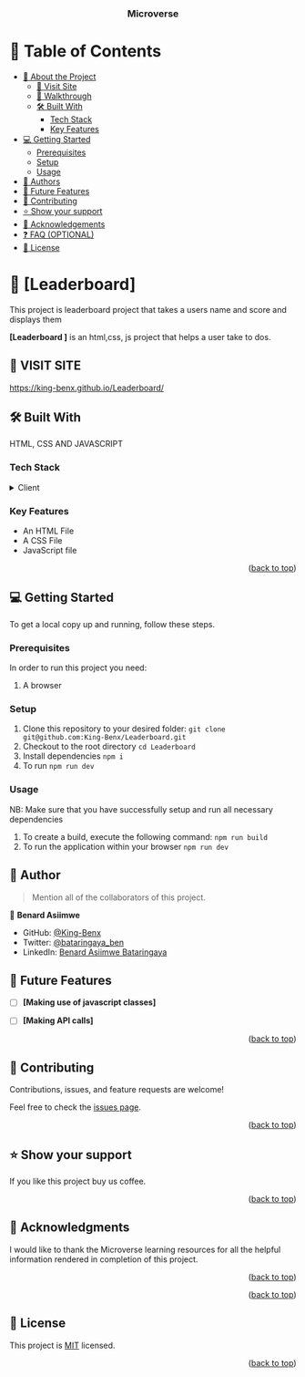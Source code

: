 <a name="readme-top"></a>

<div align="center">
 <h3><b>Microverse</b></h3>
</div>

<!-- TABLE OF CONTENTS -->

# 📗 Table of Contents

- [📖 About the Project](#about-project)
  - [🚀 Visit Site](#website)
  - [🎥 Walkthrough](#walkthrough)
  - [🛠 Built With](#built-with)
    - [Tech Stack](#tech-stack)
    - [Key Features](#key-features)
- [💻 Getting Started](#getting-started)
  - [Prerequisites](#prerequisites)
  - [Setup](#setup)
  - [Usage](#usage)
- [👥 Authors](#authors)
- [🔭 Future Features](#future-features)
- [🤝 Contributing](#contributing)
- [⭐️ Show your support](#support)
- [🙏 Acknowledgements](#acknowledgements)
- [❓ FAQ (OPTIONAL)](#faq)
- [📝 License](#license)

<!-- PROJECT DESCRIPTION -->

# 📖 [Leaderboard] <a name="about-project"></a>

This project is leaderboard project that takes a users name and score and displays them

**[Leaderboard ]** is an html,css, js project that helps a user take to dos.

## 🚀 VISIT SITE <a name="website"></a>

<a name="<https://king-benx.github.io/Leaderboard/>">https://king-benx.github.io/Leaderboard/</a>

## 🛠 Built With <a name="built-with"></a>

HTML, CSS AND JAVASCRIPT  

### Tech Stack <a name="tech-stack"></a>

<details>
  <summary>Client</summary>
  <ul>
    <li>HTML, CSS & JS</li>
  </ul>
</details>

<!-- Features -->

### Key Features <a name="key-features"></a>

- An HTML File
- A CSS File
- JavaScript file

<p align="right">(<a href="#readme-top">back to top</a>)</p>

<!-- GETTING STARTED -->

## 💻 Getting Started <a name="getting-started"></a>

To get a local copy up and running, follow these steps.

### Prerequisites

In order to run this project you need:

1. A browser

### Setup

1. Clone this repository to your desired folder: ```git clone git@github.com:King-Benx/Leaderboard.git```
2. Checkout to the root directory ```cd Leaderboard```
3. Install dependencies ```npm i```
4. To run ```npm run dev```

### Usage

NB: Make sure that you have successfully setup and run all necessary dependencies

1. To create a build, execute the following command: ```npm run build```
2. To run the application within your browser ```npm run dev```

## 👥 Author <a name="authors"></a>

> Mention all of the collaborators of this project.

👤 **Benard Asiimwe**

- GitHub: [@King-Benx](https://github.com/King-Benx)
- Twitter: [@bataringaya_ben](https://twitter.com/bataringaya_ben)
- LinkedIn: [Benard Asiimwe Bataringaya](https://linkedin.com/in/linkedinhandle)

<!-- FUTURE FEATURES -->

## 🔭 Future Features <a name="future-features"></a>

- [ ] **[Making use of javascript classes]**
- [ ] **[Making API calls]**


<p align="right">(<a href="#readme-top">back to top</a>)</p>

<!-- CONTRIBUTING -->

## 🤝 Contributing <a name="contributing"></a>

Contributions, issues, and feature requests are welcome!

Feel free to check the [issues page](../../issues/).

<p align="right">(<a href="#readme-top">back to top</a>)</p>

<!-- SUPPORT -->

## ⭐️ Show your support <a name="support"></a>


If you like this project buy us coffee.

<p align="right">(<a href="#readme-top">back to top</a>)</p>

<!-- ACKNOWLEDGEMENTS -->

## 🙏 Acknowledgments <a name="acknowledgements"></a>

I would like to thank the Microverse learning resources for all the helpful information rendered in completion of this project.

<p align="right">(<a href="#readme-top">back to top</a>)</p>

<p align="right">(<a href="#readme-top">back to top</a>)</p>

## 📝 License <a name="license"></a>

This project is [MIT](./LICENSE) licensed.
<p align="right">(<a href="#readme-top">back to top</a>)</p>
